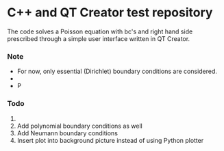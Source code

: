 # C++ and QT Creator test repository
The code solves a Poisson equation with bc's and right hand side prescribed through a simple user interface
written in QT Creator. 

### Note 

* For now, only essential (Dirichlet) boundary conditions are considered.
* 
* P

### Todo 
1. 
2. Add polynomial boundary conditions as well
3. Add Neumann boundary conditions
4. Insert plot into background picture instead of using Python plotter
